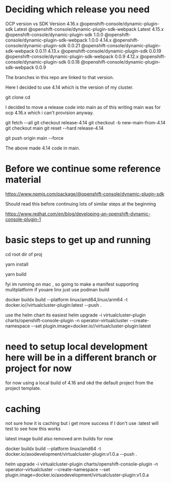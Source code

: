# Deciding which release you need

OCP version vs SDK Version
4.16.x @openshift-console/dynamic-plugin-sdk Latest
@openshift-console/dynamic-plugin-sdk-webpack Latest
4.15.x @openshift-console/dynamic-plugin-sdk 1.0.0
@openshift-console/dynamic-plugin-sdk-webpack 1.0.0
4.14.x @openshift-console/dynamic-plugin-sdk 0.0.21
@openshift-console/dynamic-plugin-sdk-webpack 0.0.11
4.13.x @openshift-console/dynamic-plugin-sdk 0.0.19
@openshift-console/dynamic-plugin-sdk-webpack 0.0.9
4.12.x @openshift-console/dynamic-plugin-sdk 0.0.18
@openshift-console/dynamic-plugin-sdk-webpack 0.0.9

The branches in this repo are linked to that version.

Here I decided to use 4.14 which is the version of my cluster.

git clone <repository-url>
cd <repository-directory>

I decided to move a release code into main as of this writing main was for ocp 4.16.x which i can't provision anyway.

git fetch --all
git checkout release-4.14
git checkout -b new-main-from-4.14
git checkout main
git reset --hard release-4.14

git push origin main --force

The above made 4.14 code in main.

# Before we continue some reference material

https://www.npmjs.com/package/@openshift-console/dynamic-plugin-sdk

Should read this before continuing lots of similar steps at the beginning

https://www.redhat.com/en/blog/developing-an-openshift-dynamic-console-plugin-1

# basic steps to get up and running

cd root dir of proj

yarn install

yarn build

fyi im running on mac , so going to make a manifest supporting mulitplatform if youare linx just use podman build

docker buildx build --platform linux/amd64,linux/arm64 -t docker.io/<repo>/virtualcluster-plugin:latest --push .

use the helm chart its easiest
helm upgrade -i virtualcluster-plugin charts/openshift-console-plugin -n operator-virtualcluster --create-namespace --set plugin.image=docker.io/<repo>/virtualcluster-plugin:latest

# need to setup local development here will be in a different branch or project for now

for now using a local build of 4.16 and okd the default project from the project template.

# caching

not sure how it is caching but i get more success if I don't use :latest will test to see how this works

latest image build
also removed arm builds for now

docker buildx build --platform linux/amd64 -t docker.io/axodevelopment/virtualcluster-plugin:v1.0.a --push .

helm upgrade -i virtualcluster-plugin charts/openshift-console-plugin -n operator-virtualcluster --create-namespace --set plugin.image=docker.io/axodevelopment/virtualcluster-plugin:v1.0.a
